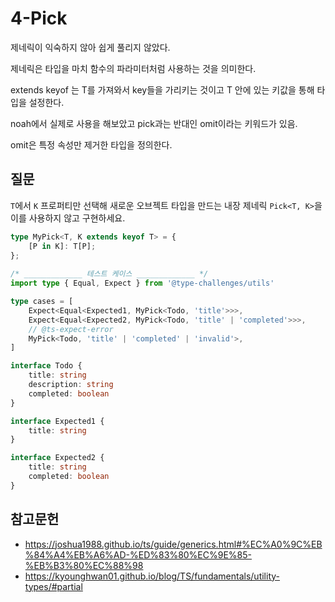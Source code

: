 # 4-Pick

제네릭이 익숙하지 않아 쉽게 풀리지 않았다.

제네릭은 타입을 마치 함수의 파라미터처럼 사용하는 것을 의미한다.

extends keyof 는 T를 가져와서 key들을 가리키는 것이고 T 안에 있는 키값을 통해 타입을 설정한다.

noah에서 실제로 사용을 해보았고 pick과는 반대인 omit이라는 키워드가 있음.

omit은 특정 속성만 제거한 타입을 정의한다.

## 질문


`T`에서 `K` 프로퍼티만 선택해 새로운 오브젝트 타입을 만드는 내장 제네릭 `Pick<T, K>`을 이를 사용하지 않고 구현하세요.

```ts
type MyPick<T, K extends keyof T> = {
	[P in K]: T[P];
};
	
/* _____________ 테스트 케이스 _____________ */
import type { Equal, Expect } from '@type-challenges/utils'

type cases = [
	Expect<Equal<Expected1, MyPick<Todo, 'title'>>>,
	Expect<Equal<Expected2, MyPick<Todo, 'title' | 'completed'>>>,
	// @ts-expect-error
	MyPick<Todo, 'title' | 'completed' | 'invalid'>,
]

interface Todo {
	title: string
	description: string
	completed: boolean
}

interface Expected1 {
	title: string
}

interface Expected2 {
	title: string
	completed: boolean
}
```


## 참고문헌

- https://joshua1988.github.io/ts/guide/generics.html#%EC%A0%9C%EB%84%A4%EB%A6%AD-%ED%83%80%EC%9E%85-%EB%B3%80%EC%88%98
- https://kyounghwan01.github.io/blog/TS/fundamentals/utility-types/#partial




